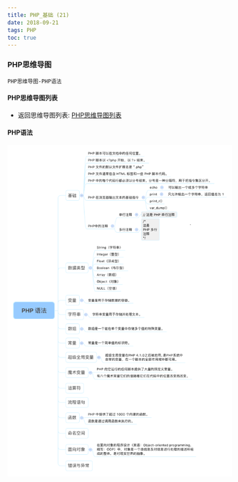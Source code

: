 ```yaml
---
title: PHP_基础 (21)
date: 2018-09-21
tags: PHP 
toc: true
---
```


### PHP思维导图
    PHP思维导图-PHP语法

<!-- more -->

#### PHP思维导图列表
- 返回思维导图列表: [PHP思维导图列表](/2018/201809/base_PHP18/)

#### PHP语法
![PHP语法](/img/20180921_1.png)
